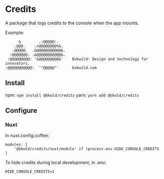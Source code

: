 # Credits

A package that logs credits to the console when the app mounts.

Example:
```
      &        .:@@@@@:.
    .@@@.    .x@@@@@@@@%&,
   .@@@@@.  .&@@@@@@@@@@@&.
  :@@@@@@@. .&@@@@@@@@@@@&.
 :@@@@@@@@@: '&@@@@@@@@@&'    Bukwild: Design and technology for innovators.
:@@@@@@@@@@@:  '"@@@@@"'      bukwild.com

```

## Install
npm: `npm install @bkwld/credits`
yarn: `yarn add @bkwld/credits`

## Configure

### Nuxt
In nuxt.config.coffee:
```
modules: [
	'@bkwld/credits/nuxt/module' if !process.env.HIDE_CONSOLE_CREDITS
]
```

To hide credits during local development, in .env:
```
HIDE_CONSOLE_CREDITS=1
```
